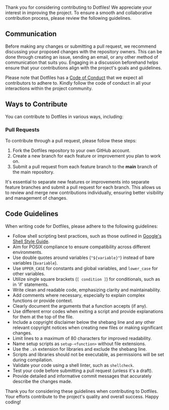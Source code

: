 Thank you for considering contributing to Dotfiles! We appreciate your interest in improving the project. To ensure a smooth and collaborative contribution process, please review the following guidelines.

## Communication

Before making any changes or submitting a pull request, we recommend discussing your proposed changes with the repository owners. This can be done through creating an issue, sending an email, or any other method of communication that suits you. Engaging in a discussion beforehand helps ensure that your contributions align with the project's goals and guidelines.

Please note that Dotfiles has a [Code of Conduct](https://github.com/ulises-jeremias/dotfiles/blob/main/.github/CODE_OF_CONDUCT.md) that we expect all contributors to adhere to. Kindly follow the code of conduct in all your interactions within the project community.

## Ways to Contribute

You can contribute to Dotfiles in various ways, including:

### Pull Requests

To contribute through a pull request, please follow these steps:

1. Fork the Dotfiles repository to your own GitHub account.
2. Create a new branch for each feature or improvement you plan to work on.
3. Submit a pull request from each feature branch to the **main** branch of the main repository.

It's essential to separate new features or improvements into separate feature branches and submit a pull request for each branch. This allows us to review and merge new contributions individually, ensuring better visibility and management of changes.

## Code Guidelines

When writing code for Dotfiles, please adhere to the following guidelines:

- Follow shell scripting best practices, such as those outlined in [Google's Shell Style Guide](https://google.github.io/styleguide/shell.xml).
- Aim for POSIX compliance to ensure compatibility across different environments.
- Use double quotes around variables (`"${variable}"`) instead of bare variables (`$variable`).
- Use `UPPER_CASE` for constants and global variables, and `lower_case` for other variables.
- Utilize single square brackets (`[ condition ]`) for conditionals, such as in 'if' statements.
- Write clean and readable code, emphasizing clarity and maintainability.
- Add comments where necessary, especially to explain complex functions or provide context.
- Clearly document the arguments that a function accepts (if any).
- Use different error codes when exiting a script and provide explanations for them at the top of the file.
- Include a copyright disclaimer below the shebang line and any other relevant copyright notices when creating new files or making significant changes.
- Limit lines to a maximum of 80 characters for improved readability.
- Name setup scripts as `setup-<function>` without file extensions.
- Use the `.sh` extension for libraries and exclude the shebang line.
- Scripts and libraries should not be executable, as permissions will be set during compilation.
- Validate your code using a shell linter, such as `shellcheck`.
- Test your code before submitting a pull request (unless it's a draft).
- Provide detailed and informative commit messages that accurately describe the changes made.

Thank you for considering these guidelines when contributing to Dotfiles. Your efforts contribute to the project's quality and overall success. Happy coding!
